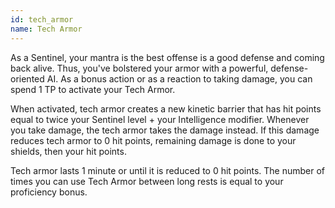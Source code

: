 ```yaml
---
id: tech_armor
name: Tech Armor
---
```

As a Sentinel, your mantra is the best offense is a good defense and coming back alive. Thus, you've bolstered your armor 
with a powerful, defense-oriented AI. As a bonus action or as a reaction to taking damage, you can spend 1 TP to activate 
your Tech Armor.

When activated, tech armor creates a new kinetic barrier that has hit points equal to twice your Sentinel level + your Intelligence modifier.
Whenever you take damage, the tech armor takes the damage instead. If this damage reduces tech armor to 0 hit points, remaining damage is done
to your shields, then your hit points.

Tech armor lasts 1 minute or until it is reduced to 0 hit points. The number of times you can use Tech Armor between
long rests is equal to your proficiency bonus.